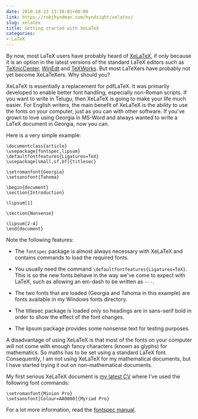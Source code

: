 ```yaml
---
date: 2010-10-23 13:30:01+00:00
link: https://robjhyndman.com/hyndsight/xelatex/
slug: xelatex
title: Getting started with XeLaTeX
categories:
- LaTeX
---
```


By now, most LaTeX users have probably heard of [XeLaTeX](http://en.wikipedia.org/wiki/XeTeX), if only because it is an option in the latest versions of the standard LaTeX editors such as [TeXnicCenter](http://texniccenter.org), [WinEdt](http://www.winedt.com) and [TeXWorks](http://www.tug.org/texworks/). But most LaTeXers have probably not yet become XeLaTeXers. Why should you?

XeLaTeX is essentially a replacement for pdfLaTeX. It was primarily developed to enable better font handling, especially non-Roman scripts. If you want to write in Telugu, then XeLaTeX is going to make your life much easier. For English writers, the main benefit of XeLaTeX is the ability to use the fonts on your computer, just as you can with other software. If you've grown to love using Georgia in MS-Word and always wanted to write a LaTeX document in Georgia, now you can.

Here is a very simple example:

    \documentclass{article}
    \usepackage{fontspec,lipsum}
    \defaultfontfeatures{Ligatures=TeX}
    \usepackage[small,sf,bf]{titlesec}

    \setromanfont{Georgia}
    \setsansfont{Tahoma}

    \begin{document}
    \section{Introduction}

    \lipsum[1]

    \section{Nonsense}

    \lipsum[2-4]
    \end{document}

Note the following features:


  * The `fontspec` package is almost always necessary with XeLaTeX and contains commands to load the required fonts.

  * You usually need the command `\defaultfontfeatures{Ligatures=TeX}`. This is so the new fonts behave in the way we've come to expect with LaTeX, such as allowing an em-dash to be written as `---`.

  * The two fonts that are loaded (Georgia and Tahoma in this example) are fonts available in my Windows fonts directory.

  * The titlesec package is loaded only so headings are in sans-serif bold in order to show the effect of the font changes.

  * The lipsum package provides some nonsense text for testing purposes.

A disadvantage of using XeLaTeX is that most of the fonts on your computer will not come with enough fancy characters (known as glyphs) for mathematics. So maths has to be set using  a standard LaTeX font. Consequently, I am not using XeLaTeX for my mathematical documents, but I have started trying it out on non-mathematical documents.

My first serious XeLaTeX document is [my latest CV](https://github.com/robjhyndman/CV/Historical/RobHyndmanCV_2012.pdf) where I've used the following font commands:

    \setromanfont{Minion Pro}
    \setsansfont[Colour=AA0000]{Myriad Pro}

For a lot more information, read the [fontspec manual](http://mirrors.ctan.org/macros/unicodetex/latex/fontspec/fontspec.pdf).
